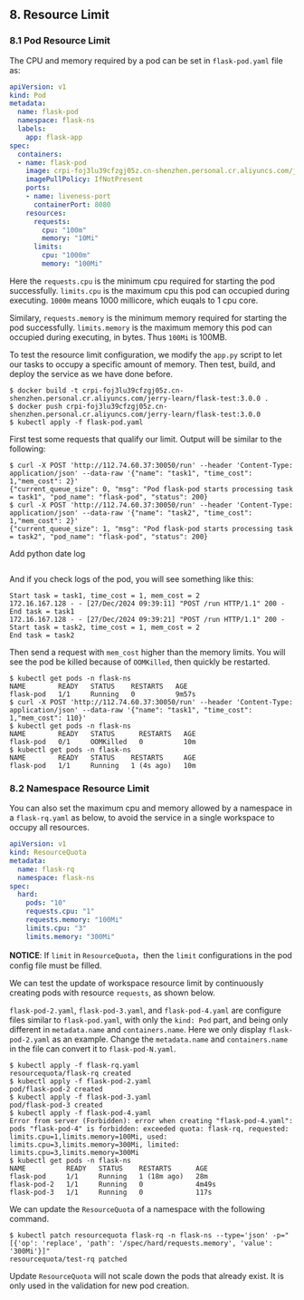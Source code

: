 ## 8. Resource Limit

### 8.1 Pod Resource Limit

The CPU and memory required by a pod can be set in `flask-pod.yaml` file as:

```yaml
apiVersion: v1
kind: Pod
metadata:
  name: flask-pod
  namespace: flask-ns
  labels:
    app: flask-app
spec:
  containers:
  - name: flask-pod
    image: crpi-foj3lu39cfzgj05z.cn-shenzhen.personal.cr.aliyuncs.com/jerry-learn/flask-test:3.0.0
    imagePullPolicy: IfNotPresent
    ports:
    - name: liveness-port
      containerPort: 8080
    resources:
      requests:
        cpu: "100m"
        memory: "10Mi"
      limits:
        cpu: "1000m"
        memory: "100Mi"
```

Here the `requests.cpu` is the minimum cpu required for starting the pod successfully. `limits.cpu` is the maximum cpu this pod can occupied during executing. `1000m` means 1000 millicore, which euqals to 1 cpu core.

Similary, `requests.memory` is the minimum memory required for starting the pod successfully. `limits.memory` is the maximum memory this pod can occupied during executing, in bytes. Thus `100Mi` is 100MB.

To test the resource limit configuration, we modify the `app.py` script to let our tasks to occupy a specific amount of memory. Then test, build, and deploy the service as we have done before.

```shell
$ docker build -t crpi-foj3lu39cfzgj05z.cn-shenzhen.personal.cr.aliyuncs.com/jerry-learn/flask-test:3.0.0 .
$ docker push crpi-foj3lu39cfzgj05z.cn-shenzhen.personal.cr.aliyuncs.com/jerry-learn/flask-test:3.0.0
$ kubectl apply -f flask-pod.yaml
```

First test some requests that qualify our limit. Output will be similar to the following:

```shell
$ curl -X POST 'http://112.74.60.37:30050/run' --header 'Content-Type: application/json' --data-raw '{"name": "task1", "time_cost": 1,"mem_cost": 2}'
{"current_queue_size": 0, "msg": "Pod flask-pod starts processing task = task1", "pod_name": "flask-pod", "status": 200}
$ curl -X POST 'http://112.74.60.37:30050/run' --header 'Content-Type: application/json' --data-raw '{"name": "task2", "time_cost": 1,"mem_cost": 2}'
{"current_queue_size": 1, "msg": "Pod flask-pod starts processing task = task2", "pod_name": "flask-pod", "status": 200}
```

Add python date log

```

```

And if you check logs of the pod, you will see something like this:

```shell
Start task = task1, time_cost = 1, mem_cost = 2
172.16.167.128 - - [27/Dec/2024 09:39:11] "POST /run HTTP/1.1" 200 -
End task = task1
172.16.167.128 - - [27/Dec/2024 09:39:21] "POST /run HTTP/1.1" 200 -
Start task = task2, time_cost = 1, mem_cost = 2
End task = task2
```

Then send a request with `mem_cost` higher than the memory limits. You will see the pod be killed because of `OOMKilled`, then quickly be restarted.

```shell
$ kubectl get pods -n flask-ns
NAME        READY   STATUS    RESTARTS   AGE
flask-pod   1/1     Running   0          9m57s
$ curl -X POST 'http://112.74.60.37:30050/run' --header 'Content-Type: application/json' --data-raw '{"name": "task1", "time_cost": 1,"mem_cost": 110}'
$ kubectl get pods -n flask-ns
NAME        READY   STATUS      RESTARTS   AGE
flask-pod   0/1     OOMKilled   0          10m
$ kubectl get pods -n flask-ns
NAME        READY   STATUS    RESTARTS     AGE
flask-pod   1/1     Running   1 (4s ago)   10m
```

### 8.2 Namespace Resource Limit

You can also set the maximum cpu and memory allowed by a namespace in a `flask-rq.yaml` as below, to avoid the service in a single workspace to occupy all resources. 

```yaml
apiVersion: v1
kind: ResourceQuota
metadata:
  name: flask-rq
  namespace: flask-ns
spec:
  hard:
    pods: "10"
    requests.cpu: "1"
    requests.memory: "100Mi"
    limits.cpu: "3"
    limits.memory: "300Mi"
```

**NOTICE**: If `limit` in `ResourceQuota`，then the `limit` configurations in the pod config file must be filled.

We can test the update of workspace resource limit by continuously creating pods with resource `requests`, as shown below.

`flask-pod-2.yaml`, `flask-pod-3.yaml`, and `flask-pod-4.yaml` are configure files similar to `flask-pod.yaml`, with only the `kind: Pod` part, and being only different in `metadata.name` and `containers.name`. Here we only display `flask-pod-2.yaml` as an example. Change the `metadata.name` and `containers.name` in the file can convert it to  `flask-pod-N.yaml`.

```shell
$ kubectl apply -f flask-rq.yaml 
resourcequota/flask-rq created
$ kubectl apply -f flask-pod-2.yaml 
pod/flask-pod-2 created
$ kubectl apply -f flask-pod-3.yaml 
pod/flask-pod-3 created
$ kubectl apply -f flask-pod-4.yaml 
Error from server (Forbidden): error when creating "flask-pod-4.yaml": pods "flask-pod-4" is forbidden: exceeded quota: flask-rq, requested: limits.cpu=1,limits.memory=100Mi, used: limits.cpu=3,limits.memory=300Mi, limited: limits.cpu=3,limits.memory=300Mi
$ kubectl get pods -n flask-ns
NAME          READY   STATUS    RESTARTS      AGE
flask-pod     1/1     Running   1 (18m ago)   28m
flask-pod-2   1/1     Running   0             4m49s
flask-pod-3   1/1     Running   0             117s
```

We can update the `ResourceQuota` of a namespace with the following command.

```shell
$ kubectl patch resourcequota flask-rq -n flask-ns --type='json' -p="[{'op': 'replace', 'path': '/spec/hard/requests.memory', 'value': '300Mi'}]"
resourcequota/test-rq patched
```

Update `ResourceQuota` will not scale down the pods that already exist. It is only used in the validation for new pod creation.
